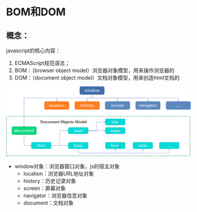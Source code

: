 # BOM和DOM

## 概念：

javascript的核心内容：

1. ECMAScript规范语法；
2. BOM：（browser object model）浏览器对象模型，用来操作浏览器的
3. DOM：（document object model）文档对象模型，用来创造html文档的

![img](15.DOM和BOM/202206031816642.png)

- window对象：浏览器窗口对象，js的宿主对象
  - location：浏览器URL地址对象
  - history：历史记录对象
  - screen：屏幕对象
  - navigator：浏览器信息对象
  - document：文档对象